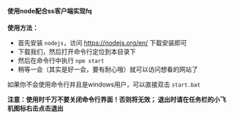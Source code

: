 #### 使用node配合ss客户端实现fq

**使用方法：**
* 首先安装 `nodejs`，访问 https://nodejs.org/en/ 下载安装即可
* 下载我们，然后打开命令行定位到本目录下
* 然后在命令行中执行 `npm start`
* 稍等一会（其实是好一会，要有耐心哦）就可以访问想看的网站了

如果你不会使用命令行并且是windows用户，可以直接双击 `start.bat`

**注意：使用时千万不要关闭命令行界面！否则将无效；
退出时请在任务栏的小飞机图标右击点击退出**
